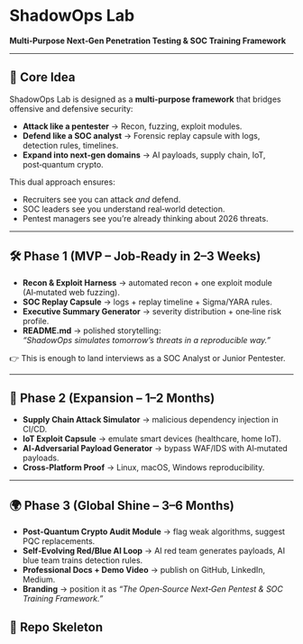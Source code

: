 # ShadowOps Lab
**Multi‑Purpose Next‑Gen Penetration Testing & SOC Training Framework**

---

## 🎯 Core Idea
ShadowOps Lab is designed as a **multi‑purpose framework** that bridges offensive and defensive security:

- **Attack like a pentester** → Recon, fuzzing, exploit modules.
- **Defend like a SOC analyst** → Forensic replay capsule with logs, detection rules, timelines.
- **Expand into next‑gen domains** → AI payloads, supply chain, IoT, post‑quantum crypto.

This dual approach ensures:
- Recruiters see you can attack *and* defend.
- SOC leaders see you understand real‑world detection.
- Pentest managers see you’re already thinking about 2026 threats.

---

## 🛠️ Phase 1 (MVP – Job‑Ready in 2–3 Weeks)
- **Recon & Exploit Harness** → automated recon + one exploit module (AI‑mutated web fuzzing).
- **SOC Replay Capsule** → logs + replay timeline + Sigma/YARA rules.
- **Executive Summary Generator** → severity distribution + one‑line risk profile.
- **README.md** → polished storytelling:  
  *“ShadowOps simulates tomorrow’s threats in a reproducible way.”*

👉 This is enough to land interviews as a SOC Analyst or Junior Pentester.


---

## 🚀 Phase 2 (Expansion – 1–2 Months)
- **Supply Chain Attack Simulator** → malicious dependency injection in CI/CD.
- **IoT Exploit Capsule** → emulate smart devices (healthcare, home IoT).
- **AI‑Adversarial Payload Generator** → bypass WAF/IDS with AI‑mutated payloads.
- **Cross‑Platform Proof** → Linux, macOS, Windows reproducibility.

---

## 🌍 Phase 3 (Global Shine – 3–6 Months)
- **Post‑Quantum Crypto Audit Module** → flag weak algorithms, suggest PQC replacements.
- **Self‑Evolving Red/Blue AI Loop** → AI red team generates payloads, AI blue team trains detection rules.
- **Professional Docs + Demo Video** → publish on GitHub, LinkedIn, Medium.
- **Branding** → position it as *“The Open‑Source Next‑Gen Pentest & SOC Training Framework.”*


## 📂 Repo Skeleton
